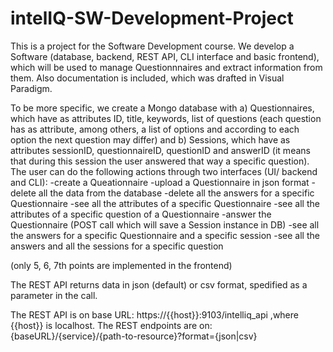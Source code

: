 # intelIQ-SW-Development-Project

This is a project for the Software Development course. We develop a Software (database, backend, REST API, CLI interface and basic frontend), which will be used to manage Questionnnaires and extract information from them. 
Also documentation is included, which was drafted in Visual Paradigm.

To be more specific, we create a Mongo database with a) Questionnaires, which have as attributes ID, title, keywords, list of questions (each question has as attribute, among others, a list of options and according to each option the next question may differ) and b) Sessions, which have as attributes sessionID, questionnaireID, questionID and answerID (it means that during this session the user answered that way a specific question).
The user can do the following actions through two interfaces (UI/ backend and CLI):
-create a Queationnaire
-upload a Questionnaire in json format
-delete all the data from the database
-delete all the answers for a specific Questionnaire
-see all the attributes of a specific Questionnaire
-see all the attributes of a specific question of a Questionnaire
-answer the Questionnaire (POST call which will save a Session instance in DB)
-see all the answers for a specific Questionnaire and a specific session
-see all the answers and all the sessions for a specific question

(only 5, 6, 7th points are implemented in the frontend)

The REST API returns data in json (default) or csv format, spedified as a parameter in the call.

The REST API is on base URL:  https://{{host}}:9103/intelliq_api   ,where {{host}} is localhost.
The REST endpoints are on:    {baseURL}/{service}/{path-to-resource}?format={json|csv}
